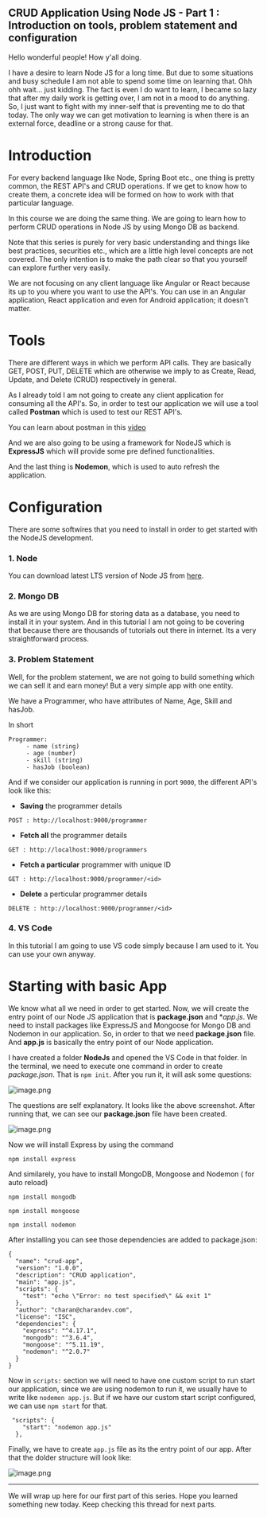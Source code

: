 ## CRUD Application Using Node JS - Part 1 : Introduction on tools, problem statement and configuration

Hello wonderful people! How y'all doing.

I have a desire to learn Node JS for a long time. But due to some situations and busy schedule I am not able to spend some time on learning that. Ohh ohh wait... just kidding. The fact is even I do want to learn, I became so lazy that after my daily work is getting over, I am not in a mood to do anything. So, I just want to fight with my inner-self that is preventing me to do that today. The only way we can get motivation to learning is when there is an external force, deadline or a strong cause for that. 

# Introduction

For every backend language like Node, Spring Boot etc., one thing is pretty common, the REST API's and CRUD operations. If we get to know how to create them, a concrete idea will be formed on how to work with that particular language. 

In this course we are doing the same thing. We are going to learn how to perform CRUD operations in Node JS by using Mongo DB as backend.

Note that this series is purely for very basic understanding and things like best practices, securities etc., which are a little high level concepts are not covered. The only intention is to make the path clear so that you yourself can explore further very easily.

We are not focusing on any client language like Angular or React because its up to you where you want to use the API's. You can use in an Angular application, React application and even for Android application; it doesn't matter. 

# Tools 

There are different ways in which we perform API calls. They are basically GET, POST, PUT, DELETE which are otherwise we imply to as Create, Read, Update, and Delete (CRUD) respectively in general.

As I already told I am not going to create any client application for consuming all the API's. So, in order to test our application we will use a tool called **Postman** which is used to test our REST API's.

You can learn about postman in this  [video](https://www.youtube.com/watch?v=E0f9DUEN_jI)  

And we are also going to be using a framework for NodeJS which is **ExpressJS** which will provide some pre defined functionalities.

And the last thing is **Nodemon**, which is used to auto refresh the application. 

# Configuration

There are some softwires that you need to install in order to get started with the NodeJS development.

### 1. Node

You can download latest LTS version of Node JS from  [here](https://nodejs.org/en/download/).

### 2. Mongo DB

As we are using Mongo DB for storing data as a database, you need to install it in your system. And in this tutorial I am not going to be covering that because there are thousands of tutorials out there in internet. Its a very straightforward process.

### 3. Problem Statement

Well, for the problem statement, we are not going to build something which we can sell it and earn money! But a very simple app with one entity. 

We have a Programmer, who have attributes of Name, Age, Skill and hasJob.

In short

```
Programmer:
     - name (string)
     - age (number)
     - skill (string)
     - hasJob (boolean)
```

And if we consider our application is running in port `9000`, the different API's look like this:

- **Saving** the programmer details

```
POST : http://localhost:9000/programmer
```
- **Fetch all** the programmer details

```
GET : http://localhost:9000/programmers
```
- **Fetch a particular** programmer with unique ID

```
GET : http://localhost:9000/programmer/<id>
```
- **Delete** a perticular programmer details

```
DELETE : http://localhost:9000/programmer/<id>
```



### 4. VS Code

In this tutorial I am going to use VS code simply because I am used to it. You can use your own anyway.

# Starting with basic App

We know what all we need in order to get started. Now, we will create the entry point of our Node JS application that is **package.json** and **app.js*. We need to install packages like ExpressJS and Mongoose for Mongo DB and Nodemon in our application. So, in order to that we need **package.json** file. And **app.js** is basically the entry point of our Node application.

I have created a folder **NodeJs** and opened the VS Code in that folder. In the terminal, we need to execute one command in order to create *package.json*. That is `npm init`. After you run it, it will ask some questions:


![image.png](https://cdn.hashnode.com/res/hashnode/image/upload/v1615394527573/WHJ7bxlXW.png)


The questions are self explanatory. It looks like the above screenshot. After running that, we can see our **package.json** file have been created.


![image.png](https://cdn.hashnode.com/res/hashnode/image/upload/v1615394624268/j2vo8rfNc.png)

Now we will install Express by using the command

```
npm install express
```

And similarely, you have to install MongoDB, Mongoose and Nodemon ( for auto reload)

```
npm install mongodb

npm install mongoose

npm install nodemon
```
After installing you can see those dependencies are added to package.json:

```
{
  "name": "crud-app",
  "version": "1.0.0",
  "description": "CRUD application",
  "main": "app.js",
  "scripts": {
    "test": "echo \"Error: no test specified\" && exit 1"
  },
  "author": "charan@charandev.com",
  "license": "ISC",
  "dependencies": {
    "express": "^4.17.1",
    "mongodb": "^3.6.4",
    "mongoose": "^5.11.19",
    "nodemon": "^2.0.7"
  }
}
```

Now in `scripts:` section we will need to have one custom script to run start our application, since we are using nodemon to run it, we usually have to write like `nodemon app.js`. But if we have our custom start script configured, we can use `npm start` for that.

```
 "scripts": {
    "start": "nodemon app.js"
  },
```

Finally, we have to create `app.js` file as its the entry point of our app. After that the dolder structure will look like:


![image.png](https://cdn.hashnode.com/res/hashnode/image/upload/v1615395387133/ccjA6mtCz.png)

-------------------------------------------------------------------------------


We will wrap up here for our first part of this series. Hope you learned something new today. Keep checking this thread for next parts.